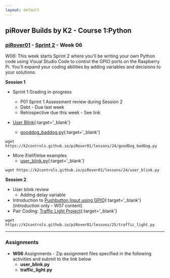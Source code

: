 ```yaml
---
layout: default
---
```

## piRover Builds by K2 - Course 1:Python

### [piRover01](../../) - [Sprint 2](../) - Week 06

W06: This week starts Sprint 2 where you'll be writing your own Python code using Visual Studio Code to control the GPIO ports on the Raspberry Pi. You'll expand your coding abilities by adding variables and decisions to your solutions.

**Session 1**

- Sprint 1 Grading in-progress
    - P01 Sprint 1 Assessment review during Session 2
    - Debt - Due last week 
    - Retrospective due this week - See link

- [User Blink](../../lessons/24/piRoverUserBlink.pdf){:target='_blank'} 
    - [gooddog_baddog.py](../../lessons/24/goodDog_badDog.py){:target='_blank'} 

```console 
wget https://k2controls.github.io/piRover01/lessons/24/goodDog_badDog.py
```

- More if/elif/else examples
    - [user_blink.py](../../lessons/24/user_blink.py){:target='_blank'} 

```console 
wget https://k2controls.github.io/piRover01/lessons/24/user_blink.py
```


**Session 2**

<!-- - Sprint 1 grade complete. See gradebook.
- P01 Sprint 1 Assessment review -->

- User blink review
    - Adding delay variable
- Introduction to [Pushbutton Input using GPIO](../../lessons/26/piRoverPushButton.pdf){:target='_blank'}  (introduction only - W07 content)  
- Pair Coding: [Traffic Light Project](../../lessons/25/traffic_light.pdf){:target='_blank'}  

```console 
wget https://k2controls.github.io/piRover01/lessons/25/traffic_light.py
```


---

### Assignments
- **W06** Assignments - Zip assignment files specified in the following activities and submit to the link below
    - **user_blink.py**
    - **traffic_light.py**